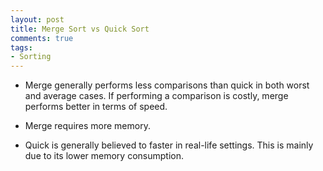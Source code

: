 ```yaml
---
layout: post
title: Merge Sort vs Quick Sort
comments: true
tags:
- Sorting
---
```


- Merge generally performs less comparisons than quick in both worst and average cases. If performing a comparison is costly, merge performs better in terms of speed.

- Merge requires more memory.

- Quick is generally believed to faster in real-life settings. This is mainly due to its lower memory consumption.